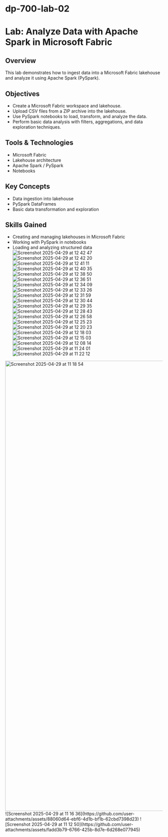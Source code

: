 # dp-700-lab-02
# Lab: Analyze Data with Apache Spark in Microsoft Fabric

## Overview

This lab demonstrates how to ingest data into a Microsoft Fabric lakehouse and analyze it using Apache Spark (PySpark).

## Objectives

- Create a Microsoft Fabric workspace and lakehouse.
- Upload CSV files from a ZIP archive into the lakehouse.
- Use PySpark notebooks to load, transform, and analyze the data.
- Perform basic data analysis with filters, aggregations, and data exploration techniques.

## Tools & Technologies

- Microsoft Fabric
- Lakehouse architecture
- Apache Spark / PySpark
- Notebooks

## Key Concepts

- Data ingestion into lakehouse
- PySpark DataFrames
- Basic data transformation and exploration

## Skills Gained

- Creating and managing lakehouses in Microsoft Fabric
- Working with PySpark in notebooks
- Loading and analyzing structured data
![Screenshot 2025-04-29 at 12 42 47](https://github.com/user-attachments/assets/a80bdeca-7528-4fe9-9480-bfaaa8bd1051)
![Screenshot 2025-04-29 at 12 42 20](https://github.com/user-attachments/assets/3d0f59fc-2f77-47f3-8466-3e3bfce9bf21)
![Screenshot 2025-04-29 at 12 41 11](https://github.com/user-attachments/assets/9bf77cdb-ec4e-4b34-be90-dac214199c82)
![Screenshot 2025-04-29 at 12 40 35](https://github.com/user-attachments/assets/65aa9168-5a17-4e94-aaa6-0ea32eafb65a)
![Screenshot 2025-04-29 at 12 38 50](https://github.com/user-attachments/assets/b30c2a87-8fcd-4c50-921d-4b60b7839240)
![Screenshot 2025-04-29 at 12 36 51](https://github.com/user-attachments/assets/0133f663-dc43-4454-8d9f-37a3aeb9cb83)
![Screenshot 2025-04-29 at 12 34 09](https://github.com/user-attachments/assets/79981079-6594-40d0-a7ff-8945f14ca86d)
![Screenshot 2025-04-29 at 12 33 26](https://github.com/user-attachments/assets/17e41aab-0711-46bf-b201-9f47ea0ebd21)
![Screenshot 2025-04-29 at 12 31 59](https://github.com/user-attachments/assets/5ae6363f-85a1-4a53-8ba8-4bc083a3915a)
![Screenshot 2025-04-29 at 12 30 44](https://github.com/user-attachments/assets/4536a9bc-d37f-4654-be89-e1497db32abd)
![Screenshot 2025-04-29 at 12 29 35](https://github.com/user-attachments/assets/8b556ed0-8b26-4910-a6d6-0232631cb7b5)
![Screenshot 2025-04-29 at 12 28 43](https://github.com/user-attachments/assets/b04279ee-b946-4439-aefd-7c6294a01b7f)
![Screenshot 2025-04-29 at 12 26 58](https://github.com/user-attachments/assets/4c13a354-ba83-4272-9ff6-f9ce34f98af7)
![Screenshot 2025-04-29 at 12 25 23](https://github.com/user-attachments/assets/f1d86917-3820-43e9-93cc-841f13640255)
![Screenshot 2025-04-29 at 12 20 23](https://github.com/user-attachments/assets/b7fe4201-8c20-416c-81f4-601e166da104)
![Screenshot 2025-04-29 at 12 18 03](https://github.com/user-attachments/assets/0589d563-a858-41dd-b154-3513b22f895a)
![Screenshot 2025-04-29 at 12 15 03](https://github.com/user-attachments/assets/debb3cec-ab94-45a0-b92d-40a4476762c8)
![Screenshot 2025-04-29 at 12 08 14](https://github.com/user-attachments/assets/3be2cd3f-48d8-4acc-9757-64faead79434)
![Screenshot 2025-04-29 at 11 24 01](https://github.com/user-attachments/assets/a0a3be2c-1de0-4613-84f3-a3f9a56f40e6)
![Screenshot 2025-04-29 at 11 22 12](https://github.com/user-attachments/assets/db4f947a-2bf4-4a56-a855-eb5050269f6c)
<img width="1440" alt="Screenshot 2025-04-29 at 11 18 54" src="https://github.com/user-attachments/assets/1af570d4-d6fc-43e4-b8b1-806b44f74ff0" />
![Screenshot 2025-04-29 at 11 16 36](https://github.com/user-attachments/assets/88060d64-ebf6-4d1b-bf1b-62cbd7398d23)
![Screenshot 2025-04-29 at 11 12 50](https://github.com/user-attachments/assets/fadd3b79-6766-425b-8d7e-6d268e077945)


